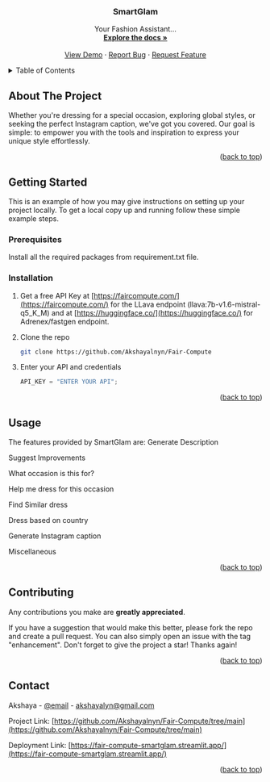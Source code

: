 <!-- Improved compatibility of back to top link: See: https://github.com/othneildrew/Best-README-Template/pull/73 -->

<a name="readme-top"></a>

<!--
*** Thanks for checking out the Best-README-Template. If you have a suggestion
*** that would make this better, please fork the repo and create a pull request
*** or simply open an issue with the tag "enhancement".
*** Don't forget to give the project a star!
*** Thanks again! Now go create something AMAZING! :D
-->

<!-- PROJECT SHIELDS -->
<!--
*** I'm using markdown "reference style" links for readability.
*** Reference links are enclosed in brackets [ ] instead of parentheses ( ).
*** See the bottom of this document for the declaration of the reference variables
*** for contributors-url, forks-url, etc. This is an optional, concise syntax you may use.
*** https://www.markdownguide.org/basic-syntax/#reference-style-links
-->

<!-- PROJECT LOGO -->
<br />
<div align="center">
  <a href="https://github.com/github_username/repo_name">

  </a>

<h3 align="center">SmartGlam</h3>

  <p align="center">
    Your Fashion Assistant...
    <br />
    <a href="https://github.com/Akshayalnyn/Fair-Compute/tree/main"><strong>Explore the docs »</strong></a>
    <br />
    <br />
    <a href="https://github.com/Akshayalnyn/Fair-Compute/tree/main">View Demo</a>
    ·
    <a href="akshayalnyn@gmail.com">Report Bug</a>
    ·
    <a href="akshayalnyn@gmail.com">Request Feature</a>
  </p>
</div>

<!-- TABLE OF CONTENTS -->
<details>
  <summary>Table of Contents</summary>
  <ol>
    <li>
      <a href="#about-the-project">About The Project</a>
    </li>
    <li>
      <a href="#getting-started">Getting Started</a>
      <ul>
        <li><a href="#prerequisites">Prerequisites</a></li>
        <li><a href="#installation">Installation</a></li>
      </ul>
    </li>
    <li><a href="#usage">Usage</a></li>
    <li><a href="#contributing">Contributing</a></li>
    <li><a href="#contact">Contact</a></li>
  </ol>
</details>

<!-- ABOUT THE PROJECT -->

## About The Project

Whether you're dressing for a special occasion, exploring global
styles, or seeking the perfect Instagram caption, we've got you
covered. Our goal is simple: to empower you with the tools and
inspiration to express your unique style effortlessly.

<p align="right">(<a href="#readme-top">back to top</a>)</p>

<!-- GETTING STARTED -->

## Getting Started

This is an example of how you may give instructions on setting up your project locally.
To get a local copy up and running follow these simple example steps.

### Prerequisites

Install all the required packages from requirement.txt file.

### Installation

1. Get a free API Key at [https://faircompute.com/](https://faircompute.com/) for the LLava endpoint (llava:7b-v1.6-mistral-q5_K_M) and at [https://huggingface.co/](https://huggingface.co/) for Adrenex/fastgen endpoint.
2. Clone the repo

   ```sh
   git clone https://github.com/Akshayalnyn/Fair-Compute
   ```

3. Enter your API and credentials
   ```js
   API_KEY = "ENTER YOUR API";
   ```

<p align="right">(<a href="#readme-top">back to top</a>)</p>

<!-- USAGE EXAMPLES -->

## Usage

The features provided by SmartGlam are:
Generate Description

Suggest Improvements

What occasion is this for?

Help me dress for this occasion

Find Similar dress

Dress based on country

Generate Instagram caption

Miscellaneous

<p align="right">(<a href="#readme-top">back to top</a>)</p>

<!-- CONTRIBUTING -->

## Contributing

Any contributions you make are **greatly appreciated**.

If you have a suggestion that would make this better, please fork the repo and create a pull request. You can also simply open an issue with the tag "enhancement".
Don't forget to give the project a star! Thanks again!

<p align="right">(<a href="#readme-top">back to top</a>)</p>

<!-- CONTACT -->

## Contact

Akshaya - [@email](akshayalyn@gmail.com) - akshayalyn@gmail.com

Project Link: [https://github.com/Akshayalnyn/Fair-Compute/tree/main](https://github.com/Akshayalnyn/Fair-Compute/tree/main)

Deployment Link: [https://fair-compute-smartglam.streamlit.app/](https://fair-compute-smartglam.streamlit.app/)

<p align="right">(<a href="#readme-top">back to top</a>)</p>

<!-- MARKDOWN LINKS & IMAGES -->
<!-- https://www.markdownguide.org/basic-syntax/#reference-style-links -->

